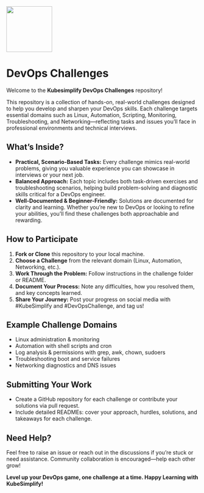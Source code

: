 <img src="/home/kumail/Devops-Journey/Projects/devops-challenges/KubeSimplify.png" class="logo" width="120"/>

# DevOps Challenges

Welcome to the **Kubesimplify DevOps Challenges** repository!

This repository is a collection of hands-on, real-world challenges designed to help you develop and sharpen your DevOps skills. Each challenge targets essential domains such as Linux, Automation, Scripting, Monitoring, Troubleshooting, and Networking—reflecting tasks and issues you’ll face in professional environments and technical interviews.

## What’s Inside?

- **Practical, Scenario-Based Tasks:** Every challenge mimics real-world problems, giving you valuable experience you can showcase in interviews or your next job.
- **Balanced Approach:** Each topic includes both task-driven exercises and troubleshooting scenarios, helping build problem-solving and diagnostic skills critical for a DevOps engineer.
- **Well-Documented \& Beginner-Friendly:** Solutions are documented for clarity and learning. Whether you’re new to DevOps or looking to refine your abilities, you’ll find these challenges both approachable and rewarding.


## How to Participate

1. **Fork or Clone** this repository to your local machine.
2. **Choose a Challenge** from the relevant domain (Linux, Automation, Networking, etc.).
3. **Work Through the Problem:** Follow instructions in the challenge folder or README.
4. **Document Your Process:** Note any difficulties, how you resolved them, and key concepts learned.
5. **Share Your Journey:** Post your progress on social media with \#KubeSimplify and \#DevOpsChallenge, and tag us!

## Example Challenge Domains

- Linux administration \& monitoring
- Automation with shell scripts and cron
- Log analysis \& permissions with grep, awk, chown, sudoers
- Troubleshooting boot and service failures
- Networking diagnostics and DNS issues


## Submitting Your Work

- Create a GitHub repository for each challenge or contribute your solutions via pull request.
- Include detailed READMEs: cover your approach, hurdles, solutions, and takeaways for each challenge.


## Need Help?

Feel free to raise an issue or reach out in the discussions if you’re stuck or need assistance. Community collaboration is encouraged—help each other grow!

**Level up your DevOps game, one challenge at a time. Happy Learning with KubeSimplify!**

